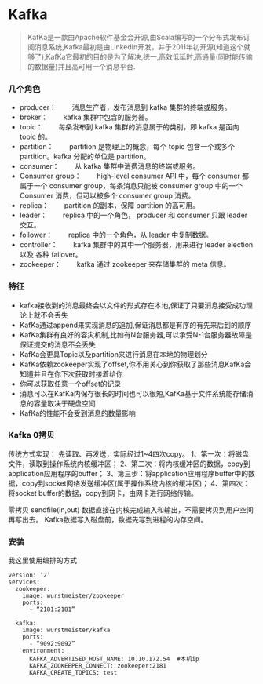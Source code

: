 # Kafka
> KafKa是一款由Apache软件基金会开源,由Scala编写的一个分布式发布订阅消息系统,Kafka最初是由LinkedIn开发，并于2011年初开源(知道这个就够了),KafKa它最初的目的是为了解决,统一,高效低延时,高通量(同时能传输的数据量)并且高可用一个消息平台.  

### 几个角色
* producer：
　　消息生产者，发布消息到 kafka 集群的终端或服务。
* broker：
　　kafka 集群中包含的服务器。
* topic：
　　每条发布到 kafka 集群的消息属于的类别，即 kafka 是面向 topic 的。
* partition：
　　partition 是物理上的概念，每个 topic 包含一个或多个 partition。kafka 分配的单位是 partition。
* consumer：
　　从 kafka 集群中消费消息的终端或服务。
* Consumer group：
　　high-level consumer API 中，每个 consumer 都属于一个 consumer group，每条消息只能被 consumer group 中的一个 Consumer 消费，但可以被多个 consumer group 消费。
* replica：
　　partition 的副本，保障 partition 的高可用。
* leader：
　　replica 中的一个角色， producer 和 consumer 只跟 leader 交互。
* follower：
　　replica 中的一个角色，从 leader 中复制数据。
* controller：
　　kafka 集群中的其中一个服务器，用来进行 leader election 以及 各种 failover。
* zookeeper：
　　kafka 通过 zookeeper 来存储集群的 meta 信息。


### 特征
* kafka接收到的消息最终会以文件的形式存在本地,保证了只要消息接受成功理论上就不会丢失
* KafKa通过append来实现消息的追加,保证消息都是有序的有先来后到的顺序
* KafKa集群有良好的容灾机制,比如有N台服务器,可以承受N-1台服务器故障是保证提交的消息不会丢失
* KafKa会更具Topic以及partition来进行消息在本地的物理划分
* KafKa依赖zookeeper实现了offset,你不用关心到你获取了那些消息KafKa会知道并且在你下次获取时接着给你
* 你可以获取任意一个offset的记录
* 消息可以在KafKa内保存很长的时间也可以很短,KafKa基于文件系统能存储消息的容量取决于硬盘空间
* KafKa的性能不会受到消息的数量影响

### Kafka 0拷贝
传统方式实现：
先读取、再发送，实际经过1~4四次copy。
1、第一次：将磁盘文件，读取到操作系统内核缓冲区；
2、第二次：将内核缓冲区的数据，copy到application应用程序的buffer；
3、第三步：将application应用程序buffer中的数据，copy到socket网络发送缓冲区(属于操作系统内核的缓冲区)；
4、第四次：将socket buffer的数据，copy到网卡，由网卡进行网络传输。

零拷贝 sendfile(in,out)
数据直接在内核完成输入和输出，不需要拷贝到用户空间再写出去。
Kafka数据写入磁盘前，数据先写到进程的内存空间。

### 安装
我这里使用编排的方式

```
version: ‘2’
services:
  zookeeper:
    image: wurstmeister/zookeeper
    ports:
      - “2181:2181”

  kafka:
    image: wurstmeister/kafka
    ports:
      - “9092:9092”
    environment:
      KAFKA_ADVERTISED_HOST_NAME: 10.10.172.54  #本机ip
      KAFKA_ZOOKEEPER_CONNECT: zookeeper:2181
      KAFKA_CREATE_TOPICS: test
```